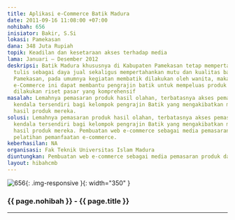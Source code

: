 ```yaml
---
title: Aplikasi e-Commerce Batik Madura
date: 2011-09-16 11:08:00 +07:00
nohibah: 656
inisiator: Bakir, S.Si
lokasi: Pamekasan
dana: 348 Juta Rupiah
topik: Keadilan dan kesetaraan akses terhadap media
lama: Januari – Desember 2012
deskripsi: Batik Madura khususnya di Kabupaten Pamekasan tetap mempertahankan batik
  tulis sebagai daya jual sekaligus mempertahankan mutu dan kualitas batik asli daerah
  Pamekasan, pada umumnya kegiatan membatik dilakukan oleh wanita, maka dalam aplikasi
  e-Commerce ini dapat membantu pengrajin batik untuk mempeluas produk batik, maka
  dilakukan riset pasar yang komprehensif
masalah: Lemahnya pemasaran produk hasil olahan, terbatasnya akses pemasaran menjadi
  kendala tersendiri bagi kelompok pengrajin Batik yang mengakibatkan menumpuknya
  hasil produk mereka.
solusi: Lemahnya pemasaran produk hasil olahan, terbatasnya akses pemasaran menjadi
  kendala tersendiri bagi kelompok pengrajin Batik yang mengakibatkan menumpuknya
  hasil produk mereka. Pembuatan web e-commerce sebagai media pemasaran produk dan
  pelatihan pemanfaatan e-commerce.
keberhasilan: NA
organisasi: Fak Teknik Universitas Islam Madura
diuntungkan: Pembuatan web e-commerce sebagai media pemasaran produk dan pelatihan pemanfaatan e-commerce
layout: hibahcmb
---
```


![656](/static/img/hibahcmb/656.png){: .img-responsive }{: width="350" }

### {{ page.nohibah }} - {{ page.title }}

---
